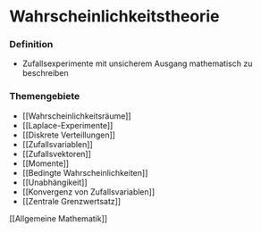 # Wahrscheinlichkeitstheorie
### Definition
+ Zufallsexperimente mit unsicherem Ausgang mathematisch zu beschreiben

### Themengebiete
+ [[Wahrscheinlichkeitsräume]]
+ [[Laplace-Experimente]]
+ [[Diskrete Verteillungen]]
+ [[Zufallsvariablen]]
+ [[Zufallsvektoren]]
+ [[Momente]]
+ [[Bedingte Wahrscheinlichkeiten]]
+ [[Unabhängikeit]]
+ [[Konvergenz von Zufallsvariablen]]
+ [[Zentrale Grenzwertsatz]]


[[Allgemeine Mathematik]]